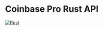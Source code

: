 # Coinbase Pro Rust API

[![Rust](https://github.com/bikester1/coinbase_pro_rust_api/actions/workflows/rust.yml/badge.svg)](https://github.com/bikester1/coinbase_pro_rust_api/actions/workflows/rust.yml)
